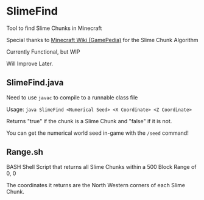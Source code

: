 # SlimeFind
Tool to find Slime Chunks in Minecraft

Special thanks to [Minecraft Wiki (GamePedia)](https://minecraft.gamepedia.com/Slime#.22Slime_chunks.22) for the Slime Chunk Algorithm

Currently Functional, but WIP

Will Improve Later.

## SlimeFind.java
Need to use `javac` to compile to a runnable class file

Usage: `java SlimeFind <Numerical Seed> <X Coordinate> <Z Coordinate>`

Returns "true" if the chunk is a Slime Chunk and "false" if it is not.

You can get the numerical world seed in-game with the `/seed` command!

## Range.sh
BASH Shell Script that returns all Slime Chunks within a 500 Block Range of 0, 0

The coordinates it returns are the North Western corners of each Slime Chunk.

